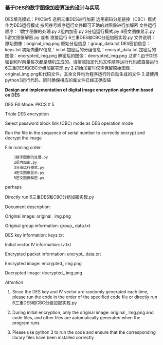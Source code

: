 ### **基于DES的数字图像加密算法的设计与实现**

DES填充模式：PKCS#5
选用三重DES进行加密	
选用密码分组链接（CBC）模式作为DES运行模式
按照序号顺序运行文件即可正确的对图像进行加解密
	文件运行顺序：
		1数字图像的处理.py
		2组内加密.py
		3分组运行模式.py
		4密文图像显示.py
		5密文图像解密.py
	或者
	直接运行  6三重DES和CBC分组加密实现.py
文件说明：
	原始图像：original_img.png
	原始分组信息：group_data.txt
	DES密钥信息：keys.txt
	初始向量IV信息：iv.txt
	加密后的分组信息：encrypt_data.txt
	加密后的图像：encrypted_img.png
	解密后的图像：decrypted_img.png
*注意*
	1.由于DES密钥和IV向量每次都是随机生成的，请按照指定代码文件顺序运行代码或直接运行6三重DES和CBC分组加密实现.py
	2.初始加密时仅需保留原始图像：original_img.png和代码文件，其余文件均为程序运行时自动生成的文件
	3.请使用python3运行代码，同时确保相应的库文件已经正确安装
	



**Design and implementation of digital image encryption algorithm based on DES**

DES Fill Mode: PKCS # 5

Triple DES encryption

Select password block link (CBC) mode as DES operation mode

Run the file in the sequence of serial number to correctly encrypt and decrypt the image

File running order:

		1数字图像的处理.py
		2组内加密.py
		3分组运行模式.py
		4密文图像显示.py
		5密文图像解密.py
perhaps

Directly run 6三重DES和CBC分组加密实现.py

Document description:

Original image: original_ img.png

Original group information: group_ data.txt

DES key information: keys.txt

Initial vector IV information: iv.txt

Encrypted packet information: encrypt_ data.txt

Encrypted image: encrypted_ img.png

Decrypted image: decrypted_ img.png

*Attention*

1. Since the DES key and IV vector are randomly generated each time, please run the code in the order of the specified code file or directly run 6三重DES和CBC分组加密实现.py

2. During initial encryption, only the original image: original_ Img.png and code files, and other files are automatically generated when the program runs

3. Please use python 3 to run the code and ensure that the corresponding library files have been installed correctly
